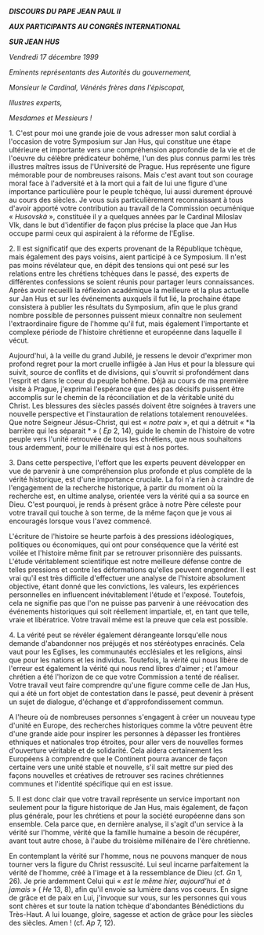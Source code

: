 ***DISCOURS DU PAPE JEAN PAUL II***

***AUX PARTICIPANTS AU CONGRÈS INTERNATIONAL***

***SUR JEAN HUS***

*Vendredi 17 décembre 1999*

*Eminents représentants des Autorités du gouvernement,*

*Monsieur le Cardinal, Vénérés frères dans l'épiscopat,*

*Illustres experts,*

*Mesdames et Messieurs !*

1. C'est pour moi une grande joie de vous adresser mon salut cordial à l'occasion de votre Symposium sur Jan Hus, qui constitue une étape ultérieure et importante vers une compréhension approfondie de la vie et de l'oeuvre du célèbre prédicateur bohême, l'un des plus connus parmi les très illustres maîtres issus de l'Université de Prague. Hus représente une figure mémorable pour de nombreuses raisons. Mais c'est avant tout son courage moral face à l'adversité et à la mort qui a fait de lui une figure d'une importance particulière pour le peuple tchèque, lui aussi durement éprouvé au cours des siècles. Je vous suis particulièrement reconnaissant à tous d'avoir apporté votre contribution au travail de la Commission oecuménique « *Husovskà* », constituée il y a quelques années par le Cardinal Miloslav Vlk, dans le but d'identifier de façon plus précise la place que Jan Hus occupe parmi ceux qui aspiraient à la réforme de l'Eglise.

2. Il est significatif que des experts provenant de la République tchèque, mais également des pays voisins, aient participé à ce Symposium. Il n'est pas moins révélateur que, en dépit des tensions qui ont pesé sur les relations entre les chrétiens tchèques dans le passé, des experts de différentes confessions se soient réunis pour partager leurs connaissances. Après avoir recueilli la réflexion académique la meilleure et la plus actuelle sur Jan Hus et sur les événements auxquels il fut lié, la prochaine étape consistera à publier les résultats du Symposium, afin que le plus grand nombre possible de personnes puissent mieux connaître non seulement l'extraordinaire figure de l'homme qu'il fut, mais également l'importante et complexe période de l'histoire chrétienne et européenne dans laquelle il vécut.

Aujourd'hui, à la veille du grand Jubilé, je ressens le devoir d'exprimer mon profond regret pour la mort cruelle infligée à Jan Hus et pour la blessure qui suivit, source de conflits et de divisions, qui s'ouvrit si profondément dans l'esprit et dans le coeur du peuple bohême. Déjà au cours de ma première visite à Prague, j'exprimai l'espérance que des pas décisifs puissent être accomplis sur le chemin de la réconciliation et de la véritable unité du Christ. Les blessures des siècles passés doivent être soignées à travers une nouvelle perspective et l'instauration de relations totalement renouvelées. Que notre Seigneur Jésus-Christ, qui est « *notre paix* », et qui a détruit « *la barrière qui les séparait * » ( *Ep* 2, 14), guide le chemin de l'histoire de votre peuple vers l'unité retrouvée de tous les chrétiens, que nous souhaitons tous ardemment, pour le millénaire qui est à nos portes.

3. Dans cette perspective, l'effort que les experts peuvent développer en vue de parvenir à une compréhension plus profonde et plus complète de la vérité historique, est d'une importance cruciale. La foi n'a rien à craindre de l'engagement de la recherche historique, à partir du moment où la recherche est, en ultime analyse, orientée vers la vérité qui a sa source en Dieu. C'est pourquoi, je rends à présent grâce à notre Père céleste pour votre travail qui touche à son terme, de la même façon que je vous ai encouragés lorsque vous l'avez commencé.

L'écriture de l'histoire se heurte parfois à des pressions idéologiques, politiques ou économiques, qui ont pour conséquence que la vérité est voilée et l'histoire même finit par se retrouver prisonnière des puissants. L'étude véritablement scientifique est notre meilleure défense contre de telles pressions et contre les déformations qu'elles peuvent engendrer. Il est vrai qu'il est très difficile d'effectuer une analyse de l'histoire absolument objective, étant donné que les convictions, les valeurs, les expériences personnelles en influencent inévitablement l'étude et l'exposé. Toutefois, cela ne signifie pas que l'on ne puisse pas parvenir à une réévocation des événements historiques qui soit réellement impartiale, et, en tant que telle, vraie et libératrice. Votre travail même est la preuve que cela est possible.

4. La vérité peut se révéler également dérangeante lorsqu'elle nous demande d'abandonner nos préjugés et nos stéréotypes enracinés. Cela vaut pour les Eglises, les communautés ecclésiales et les religions, ainsi que pour les nations et les individus. Toutefois, la vérité qui nous libère de l'erreur est également la vérité qui nous rend libres d'aimer ; et l'amour chrétien a été l'horizon de ce que votre Commission a tenté de réaliser. Votre travail veut faire comprendre qu'une figure comme celle de Jan Hus, qui a été un fort objet de contestation dans le passé, peut devenir à présent un sujet de dialogue, d'échange et d'approfondissement commun.

A l'heure où de nombreuses personnes s'engagent à créer un nouveau type d'unité en Europe, des recherches historiques comme la vôtre peuvent être d'une grande aide pour inspirer les personnes à dépasser les frontières ethniques et nationales trop étroites, pour aller vers de nouvelles formes d'ouverture véritable et de solidarité. Cela aidera certainement les Européens à comprendre que le Continent pourra avancer de façon certaine vers une unité stable et nouvelle, s'il sait mettre sur pied des façons nouvelles et créatives de retrouver ses racines chrétiennes communes et l'identité spécifique qui en est issue.

5. Il est donc clair que votre travail représente un service important non seulement pour la figure historique de Jan Hus, mais également, de façon plus générale, pour les chrétiens et pour la société européenne dans son ensemble. Cela parce que, en dernière analyse, il s'agit d'un service à la vérité sur l'homme, vérité que la famille humaine a besoin de récupérer, avant tout autre chose, à l'aube du troisième millénaire de l'ère chrétienne.

En contemplant la vérité sur l'homme, nous ne pouvons manquer de nous tourner vers la figure du Christ ressuscité. Lui seul incarne parfaitement la vérité de l'homme, créé à l'image et à la ressemblance de Dieu (cf. *Gn* 1, 26). Je prie ardemment Celui qui « *est le même hier, aujourd'hui et à jamais* » ( *He* 13, 8), afin qu'il envoie sa lumière dans vos coeurs. En signe de grâce et de paix en Lui, j'invoque sur vous, sur les personnes qui vous sont chères et sur toute la nation tchèque d'abondantes Bénédictions du Très-Haut. A lui louange, gloire, sagesse et action de grâce pour les siècles des siècles. Amen ! (cf. *Ap* 7, 12).